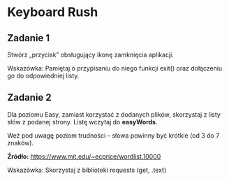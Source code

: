 # Keyboard Rush


## Zadanie 1

Stwórz „przycisk” obsługujący ikonę zamknięcia aplikacji.

Wskazówka: Pamiętaj o przypisaniu do niego funkcji exit() oraz dołączeniu go do odpowiedniej listy.
## Zadanie 2

Dla poziomu Easy, zamiast korzystać z dodanych plików, skorzystaj z listy słów z podanej strony. Listę wczytaj do **easyWords**.

Weź pod uwagę poziom trudności – słowa powinny być krótkie (od 3 do 7 znaków).

**Źródło:** https://www.mit.edu/~ecprice/wordlist.10000

    
Wskazówka: Skorzystaj z biblioteki requests (get, .text)


